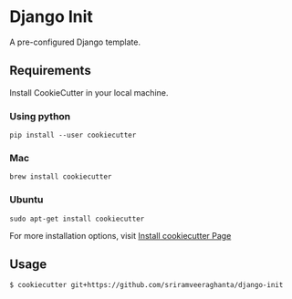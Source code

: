 # Django Init

A pre-configured Django template.

## Requirements

Install CookieCutter in your local machine.

### Using python

```
pip install --user cookiecutter
```

### Mac

```
brew install cookiecutter
```

### Ubuntu

```
sudo apt-get install cookiecutter
```

For more installation options, visit [Install cookiecutter Page](https://cookiecutter.readthedocs.io/en/1.7.2/installation.html)

## Usage

```
$ cookiecutter git+https://github.com/sriramveeraghanta/django-init
```
